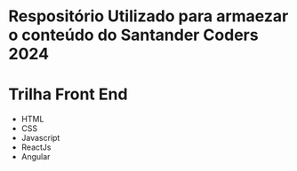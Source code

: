 # Respositório Utilizado para armaezar o conteúdo do Santander Coders 2024

# Trilha Front End
- HTML
- CSS
- Javascript
- ReactJs
- Angular
